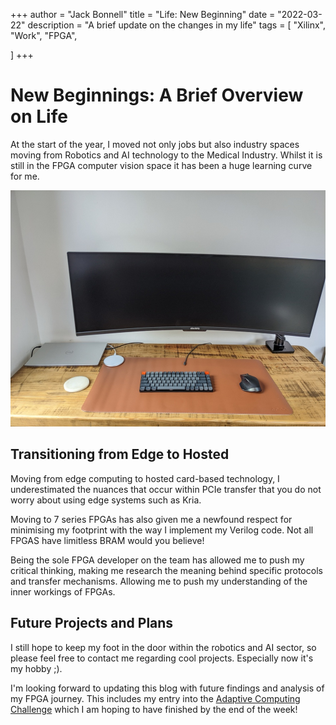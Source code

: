 +++
author = "Jack Bonnell"
title = "Life: New Beginning"
date = "2022-03-22"
description = "A brief update on the changes in my life"
tags = [
    "Xilinx",
    "Work",
    "FPGA",

]
+++

# New Beginnings: A Brief Overview on Life 

At the start of the year, I moved not only jobs but also industry spaces moving from Robotics and AI technology to the Medical Industry. Whilst it is still in the FPGA computer vision space it has been a huge learning curve for me.

![Work Station](/img/computer_setup.jpg)

## Transitioning from Edge to Hosted
Moving from edge computing to hosted card-based technology, I underestimated the nuances that occur within PCIe transfer that you do not worry about using edge systems such as Kria.

Moving to 7 series FPGAs has also given me a newfound respect for minimising my footprint with the way I implement my Verilog code. Not all FPGAS have limitless BRAM would you believe!

Being the sole FPGA developer on the team has allowed me to push my critical thinking, making me research the meaning behind specific protocols and transfer mechanisms. Allowing me to push my understanding of the inner workings of FPGAs. 

## Future Projects and Plans

I still hope to keep my foot in the door within the robotics and AI sector, so please feel free to contact me regarding cool projects. Especially now it's my hobby ;).

I'm looking forward to updating this blog with future findings and analysis of my FPGA journey. This includes my entry into the [Adaptive Computing Challenge] which I am hoping to have finished by the end of the week!

[Adaptive Computing Challenge]: https://www.hackster.io/contests/xilinxadaptivecomputing2021
